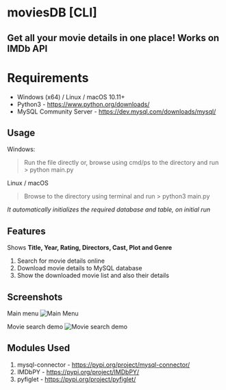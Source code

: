 # moviesDB [CLI]
## Get all your movie details in one place! Works on IMDb API

# Requirements
 - Windows (x64) / Linux / macOS 10.11+
 - Python3 - https://www.python.org/downloads/
 - MySQL Community Server - https://dev.mysql.com/downloads/mysql/

## Usage
Windows:
> Run the file directly
> or, browse using cmd/ps to the directory and run > python main.py

Linux / macOS
> Browse to the directory using terminal and run > python3 main.py 

*It automatically initializes the required database and table, on initial run*

## Features
Shows **Title, Year, Rating, Directors, Cast, Plot and Genre**

 1. Search for movie details online
 2. Download movie details to MySQL database
 3. Show the downloaded movie list and also their details

## Screenshots
Main menu
![Main Menu](https://i.ibb.co/C6csr8T/Screenshot-2021-02-20-022027.png)

Movie search demo
![Movie search demo](https://i.ibb.co/ZT93pX8/Screenshot-2021-02-20-022209.png)

## Modules Used
1. mysql-connector - https://pypi.org/project/mysql-connector/
2. IMDbPY - https://pypi.org/project/IMDbPY/
3. pyfiglet - https://pypi.org/project/pyfiglet/
